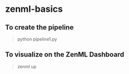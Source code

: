 # zenml-basics

## To create the pipeline
> python pipeline1.py

## To visualize on the ZenML Dashboard
> zenml up
